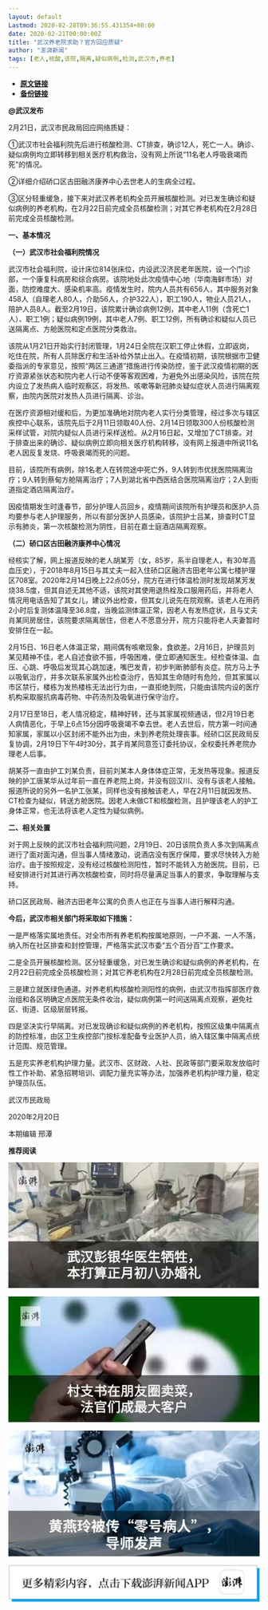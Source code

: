 ```yaml
---
layout: default
Lastmod: 2020-02-28T09:36:55.431354+00:00
date: 2020-02-21T00:00:00Z
title: "武汉养老院求助？官方回应质疑"
author: "澎湃新闻"
tags: [老人,核酸,该院,隔离,疑似病例,检测,武汉市,养老]
---
```


* [**原文链接**](http://mp.weixin.qq.com/s?__biz=MjM5MzI5NTU3MQ==&amp;mid=2651588549&amp;idx=4&amp;sn=a339acc15ee49b266b23143dca7943ed&amp;chksm=bd619a798a16136f71e364825ea01851c059e78337f90b5f107a8bbc3319dbf38fce52fe5250#rd)
* [**备份链接**](http://archive.today/tHiUi)


**@武汉发布**

2月21日，武汉市民政局回应网络质疑：

  
①武汉市社会福利院先后进行核酸检测、CT排查，确诊12人，死亡一人。确诊、疑似病例均立即转移到相关医疗机构救治，没有网上所说“11名老人呼吸衰竭而死”的情况。

  
②详细介绍硚口区古田融济康养中心去世老人的生病全过程。

  
③区分轻重缓急，接下来对武汉养老机构全员开展核酸检测。对已发生确诊和疑似病例的养老机构，在2月22日前完成全员核酸检测；对其它养老机构在2月28日前完成全员核酸检测。

  
**一、基本情况**

**（一）武汉市社会福利院情况**

武汉市社会福利院，设计床位814张床位，内设武汉济民老年医院，设一个门诊部，一个康复科病房和综合病房。该院地处此次疫情中心地（华南海鲜市场）对面，防控难度大、感染机率高。疫情发生时，院内人员共有656人，其中服务对象458人（自理老人80人，介助56人，介护322人），职工190人，物业人员21人，陪护人员8人。截至2月19日，该院累计确诊病例12例，其中老人11例（含死亡1人）、职工1例；疑似病例19例，其中老人7例、职工12例，所有确诊和疑似人员已送隔离点、方舱医院和定点医院分类救治。

  
该院从1月21日开始实行封闭管理，1月24日全院在汉职工停止休假，立即返岗，吃住在院，所有人员除医疗和生活补给外禁止出入。在疫情初期，该院根据市卫健委指派的专家意见，按照“两区三通道”措施进行传染防控，鉴于武汉疫情初期的医疗资源紧张状态和院内老人行动不便等客观困难，为避免外出感染风险，该院在院内设立了发热病人临时观察区，将发热、咳嗽等新冠肺炎疑似症状人员进行隔离观察，由院内医院对发热人员进行隔离、诊治。

  
在医疗资源相对缓和后，为更加准确地对院内老人实行分类管理，经过多次与辖区疾控中心联系，该院先后于2月11日领取40人份、2月14日领取300人份核酸检测采样试管，对院内疑似人员进行采样送检。从2月16日起，又增加了CT排查。对于排查出来的确诊、疑似病例立即向相关医疗机构转移，没有网上报道中所说11名老人因反复发烧、呼吸衰竭而死的问题。

  
目前，该院所有病例，除1名老人在转院途中死亡外，9人转到市优抚医院隔离治疗；9人转到蔡甸方舱隔离治疗；7人到湖北省中西医结合医院隔离治疗；2人到街道指定酒店隔离治疗。

  
因疫情期发生时逢春节，部分护理人员回乡，疫情期间该院所有护理员和医护人员均要参与老人护理服务，所以有部分医护人员感染，该院护士吕某，排查时CT显示有肺炎，第一次核酸检测为阴性，目前在嘉士庭酒店隔离观察。

  
**（二）硚口区古田融济康养中心情况**

经核实了解，网上报道反映的老人胡某芳（女，85岁，系半自理老人，有30年高血压史），于2018年8月15日与其丈夫一起入住硚口区融济古田老年公寓七楼护理区708室。2020年2月14日晚上22点05分，院方在进行体温检测时发现胡某芳发烧38.5度，但其自述无其他不适，该院对其使用退热栓及口服用药后，并将老人情况用电话告知了其女儿，建议外出检查，但其女儿说先在院观察。该老人在用药2小时后复测体温降至36.8度，当晚监测体温正常，因老人有发热症状，且与丈夫肖某同房居住，该院要求隔离居住，但老人不愿意分开，院方只能将老人夫妻暂时安排住在一起。

  
2月15日、16日老人体温正常，期间偶有咳嗽现象，食欲差。2月16日，护理员刘某见精神不佳，老人自述食欲不振，呼吸困难，便立即通知医生。经检查体温、血压、心跳、呼吸后发现其心跳加速，嘴巴发青，初步判断肺部有炎症。院方马上予以吸氧治疗，并多次联系家属外出检查治疗，告知其生命随时有危险，但其家属以市区禁行，楼栋为发热楼栋无法出行为由，一直拒绝到院，只能由该院内设的医疗机构采取服抗病毒药物、中药汤剂及吸氧进行保守治疗。

  
2月17日至18日，老人情况稳定，精神好转，还与其家属视频通话，但2月19日老人病情恶化，于早上6点15分因呼吸衰竭不幸去世。老人去世后，院方第一时间通知家属，家属以小区封闭不能外出为由，未到养老院处理丧事。经硚口区民政局反复协调，2月19日下午4时30分，其子肖某同意签订委托协议，全权委托养老院办理老人后事。

  
胡某芬一直由护工刘某负责，目前刘某本人身体体症正常，无发热等现象。报道反映的护工唐某华从过年前一直在养老院上岗，并没有回汉川、没有与该老人接触。报道所说的另外一名护工张某，同样也没有接触该老人，早在2月11日就因发热、CT检查为疑似，转送方舱医院。因老人未做CT和核酸检测，且护理该老人的护工身体正常，也无法将该老人定性为疑似病例。

  
**二、相关处置**

对于网上反映的武汉市社会福利院问题，2月19日、20日该院负责人多次到隔离点进行了面对面沟通，但当事人情绪激动，说酒店没有医疗保障，要求尽快转入方舱治疗。由于按照规定，没有经过核酸检测阳性，暂时不能转入方舱医院。目前，已经安排进行对其进行再次核酸检查，同时将尽量满足当事人的要求，争取理解与支持。

  
硚口区民政局、融济古田老年公寓的负责人也正在与当事人进行解释沟通。

  
**今后，武汉市相关部门将采取如下措施：**

一是严格落实属地责任。对全市所有养老机构按属地原则，一户不漏、一人不落，纳入所在社区排查和封控管理，严格落实武汉市委“五个百分百”工作要求。

  
二是全员开展核酸检测。区分轻重缓急，对已发生确诊和疑似病例的养老机构，在2月22日前完成全员核酸检测；对其它养老机构在2月28日前完成全员核酸检测。

  
三是建立就医绿色通道。对养老机构核酸检测阳性的病例，由武汉市指挥部医疗救治组和各区明确定点医院无条件收治，疑似病例第一时间送隔离点观察，避免社区、街道、区级层层转报。

  
四是坚决实行早隔离。对已发现确诊和疑似病例的养老机构，按照区级集中隔离点的防控标准，由区卫生疾控部门按标准配备专业医护人员，纳入辖区集中隔离点统计范围、规范管理。

  
五是充实养老机构护理力量。武汉市、区财政、人社、民政等部门要采取发放临时性工作补助、紧急招聘培训、调配力量充实等办法，加强养老机构护理力量，稳定护理员队伍。

武汉市民政局

2020年2月20日

本期编辑 邢潭  

**推荐阅读**

[![](/images/post/12e0d94be82829ed4f958ea785fc7b62.jpg)](http://mp.weixin.qq.com/s?__biz=MjM5MzI5NTU3MQ==&mid=2651587716&idx=1&sn=9cf340714786ffd74330418b03bccf7c&chksm=bd6199388a16102e76351195f852c7325de5e1620da5882bd04ccd1ff7d24b0b5dff09895509&scene=21#wechat_redirect)

[![](/images/post/b7a1607b1b9dd9e435b97383f11e4fdb.jpg)](http://mp.weixin.qq.com/s?__biz=MjM5MzI5NTU3MQ==&mid=2651587171&idx=1&sn=8aae24846a49ce902e6c154354f8d8ec&chksm=bd619fdf8a1616c944b7af5c259ccdede7203b086feaaf72a3deb060cebf529ed9de32c73e10&scene=21#wechat_redirect)  

[![](/images/post/83af442de9e7f18338c0bca1aa647957.jpg)](http://mp.weixin.qq.com/s?__biz=MjM5MzI5NTU3MQ==&mid=2651584348&idx=1&sn=b118991f08403d87db2ac1c8aeafca59&chksm=bd666ae08a11e3f6fd7394262e2448da823d05b843876a4d6e6da4a499a18d4dffa6e4fef766&scene=21#wechat_redirect)

![](/images/post/faa036129172f4ba4cb775ad946d1eff.jpg)

